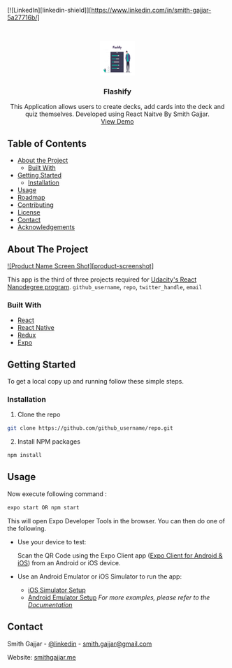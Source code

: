 [![LinkedIn][linkedin-shield]][https://www.linkedin.com/in/smith-gajjar-5a27716b/]



<!-- PROJECT LOGO -->
<br />
<p align="center">
  <a href="https://github.com/github_username/repo">
    <img src="assets/splash.png" alt="Logo" width="80" height="80">
  </a>

  <h3 align="center">Flashify</h3>

  <p align="center">
    This Application allows users to create decks, add cards into the deck and quiz themselves.
    Developed using React Naitve By Smith Gajjar.
    <br />
    <a href="https://github.com/github_username/repo">View Demo</a>
    </p>
</p>



<!-- TABLE OF CONTENTS -->
## Table of Contents

* [About the Project](#about-the-project)
  * [Built With](#built-with)
* [Getting Started](#getting-started)
  * [Installation](#installation)
* [Usage](#usage)
* [Roadmap](#roadmap)
* [Contributing](#contributing)
* [License](#license)
* [Contact](#contact)
* [Acknowledgements](#acknowledgements)



<!-- ABOUT THE PROJECT -->
## About The Project

[![Product Name Screen Shot][product-screenshot]](https://example.com)

This app is the third of three projects required for [Udacity's React Nanodegree program](https://www.udacity.com/course/react-nanodegree--nd019).
`github_username`, `repo`, `twitter_handle`, `email`


### Built With

* [React](https://reactjs.org/)
* [React Native](https://reactnative.dev/)
* [Redux](https://redux.js.org/)
* [Expo](https://expo.io/)



<!-- GETTING STARTED -->
## Getting Started

To get a local copy up and running follow these simple steps.


### Installation
 
1. Clone the repo
```sh
git clone https://github.com/github_username/repo.git
```
2. Install NPM packages
```sh
npm install
```


<!-- USAGE EXAMPLES -->
## Usage

Now execute following command :  
```sh 
expo start OR npm start
```
This will open Expo Developer Tools in the browser.  You can then do one of the following.

- Use your device to test:

    Scan the QR Code using the Expo Client app ([Expo Client for Android & iOS](https://expo.io/tools#client))  from an Android or iOS device.
- Use an Android Emulator or iOS Simulator to run the app:
    - [iOS Simulator Setup](https://docs.expo.io/versions/v33.0.0/introduction/installation/#ios-simulator)
    - [Android Emulator Setup](https://docs.expo.io/versions/v33.0.0/introduction/installation/#android-emulator)
_For more examples, please refer to the [Documentation](https://example.com)_


<!-- CONTACT -->
## Contact

Smith Gajjar - [@linkedin](https://www.linkedin.com/in/smith-gajjar-5a27716b/) - smith.gajjar@gmail.com

Website: [smithgajjar.me](https://smithgajjar.me)